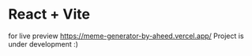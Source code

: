# React + Vite

for live preview https://meme-generator-by-aheed.vercel.app/
Project is under development :)
